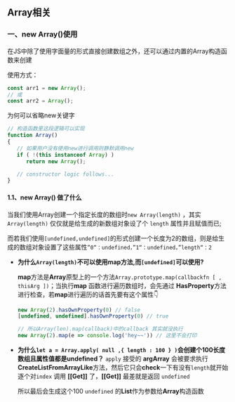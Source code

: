 ## Array相关

### 一、new Array()使用

在JS中除了使用字面量的形式直接创建数组之外，还可以通过内置的Array构造函数来创建

使用方式：

```js
const arr1 = new Array();
// 或
const arr2 = Array();
```

为何可以省略new关键字

```js
// 构造函数里这段逻辑可以实现
function Array()
{
   // 如果用户没有使用new进行调用则静默调用new
   if ( !(this instanceof Array) )
      return new Array();

   // constructor logic follows...
}
```

#### 1.1、new Array() 做了什么

当我们使用Array创建一个指定长度的数组时`new Array(length)` ，其实`Array(length)` 仅仅就是给生成的新数组对象设了个 `length` 属性并且赋值而已;

而若我们使用`[undefined,undefined]`的形式创建一个长度为2的数组，则是给生成的数组对象设置了这些属性`”0“：undefined，”1“：undefined，”length“：2`
<!--另外Array(5)[99]===undefined,这相当于是访问了一个对象的未声明的属性-->

- **为什么`Array(length)`不可以使用map方法,而`[undefined]`可以使用?**

  **map**方法是**Array**原型上的一个方法`Array.prototype.map(callbackfn [ , thisArg ])`；当执行**map** 函数进行遍历数组时，会先通过 **HasProperty**方法进行检查，若**map**进行遍历的话首先要有这个属性👇

  ```js
  new Array(2).hasOwnProperty(0) // false
  [undefined, undefined].hasOwnProperty(0) // true
  
  // 所以Array(len).map(callback)中的callback 其实就没执行
  new Array(2).map(e => console.log('hey~~')) // 这里不会打印
  ```

- **为什么`let a = Array.apply( null ,{ length : 100 } )`会创建个100长度数组且属性值都是undefined？**
  `apply` 接受的 **argArray** 会被要求执行**CreateListFromArrayLike**方法，然后它只会**check**一下有没有`length`就开始逐个对`index` 调用 **[[Get]]** 了，**[[Get]]** 最差就是返回 `undefined`

  所以最后会生成这个100 `undefined` 的**List**作为参数给**Array**构造函数

